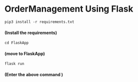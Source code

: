 # OrderManagement Using Flask
`pip3 install -r requirements.txt`
#### (Install the requirements)
`cd FlaskApp` 
#### (move to FlaskApp)
`flask run`
#### (Enter the above command )
